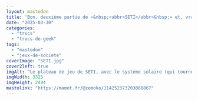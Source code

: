 ```yaml
---
layout: mastodon
title: 'Bon, deuxième partie de «&nbsp;<abbr>SETI</abbr>&nbsp;» et, vraiment, je kiffe <span aria-hidden="true">😎🩵🌎👽</span>'
date: "2025-03-30"
categories: 
  - "trucs"
  - "trucs-de-geek"
tags: 
  - "mastodon"
  - "jeux-de-societe"
coverImage: "SETI.jpg"
cover2left: true
imgAlt: "Le plateau de jeu de SETI, avec le système solaire (qui tourne, logique), les planètes et leurs satellites, les étoiles proches, et les 2 races extraterrestres (dont l’une n’a pas encore été découverte)"
imgWidth: 3325
imgHeight: 2494
mastolink: "https://mamot.fr/@zemoko/114252373203868867"
---
```

